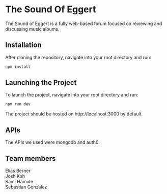 # The Sound Of Eggert

The Sound of Eggert is a fully web-based forum focused on reviewing and discussing music albums.  

## Installation

After cloning the repository, navigate into your root directory and run:
```bash
npm install
```


## Launching the Project

To launch the project, navigate into your root directory and run:
```bash
npm run dev
```

The project should be hosted on http://localhost:3000 by default.


## APIs 

The APIs we used were mongodb and auth0.


## Team members

Elias Berner<br>
Josh Koh<br>
Sami Hamide<br>
Sebastian Gonzalez<br>